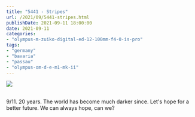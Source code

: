 ```yaml
---
title: "5441 - Stripes"
url: /2021/09/5441-stripes.html
publishDate: 2021-09-11 18:00:00
date: 2021-09-11
categories:
- "olympus-m-zuiko-digital-ed-12-100mm-f4-0-is-pro"
tags:
- "germany"
- "bavaria"
- "passau"
- "olympus-om-d-e-m1-mk-ii"
---
```

<div class="container">
<div class="center"><a target="_blank" href="https://d25zfm9zpd7gm5.cloudfront.net/1200x1200/2019/20190621_153801_lr.jpg"><img class="webfeedsFeaturedVisual" src="https://d25zfm9zpd7gm5.cloudfront.net/0600x0600/2019/20190621_153801_lr.jpg" /></a></div>
</div>
<br />

9/11. 20 years. The world has become much darker since. Let's
hope for a better future. We can always hope, can we?
